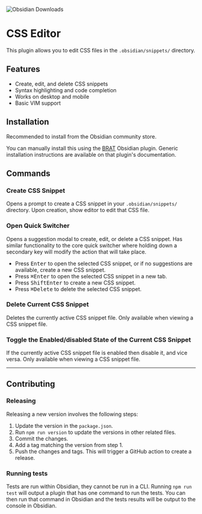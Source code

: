 ![Obsidian Downloads](https://img.shields.io/badge/dynamic/json?logo=obsidian&color=%23483699&label=downloads&query=%24%5B%22css-editor%22%5D.downloads&url=https%3A%2F%2Fraw.githubusercontent.com%2Fobsidianmd%2Fobsidian-releases%2Fmaster%2Fcommunity-plugin-stats.json)

# CSS Editor

This plugin allows you to edit CSS files in the `.obsidian/snippets/` directory.

## Features

-   Create, edit, and delete CSS snippets
-   Syntax highlighting and code completion
-   Works on desktop and mobile
-   Basic VIM support

## Installation

Recommended to install from the Obsidian community store.

You can manually install this using the [BRAT](https://github.com/TfTHacker/obsidian42-brat) Obsidian plugin. Generic installation instructions are available on that plugin's documentation.

## Commands

### Create CSS Snippet

Opens a prompt to create a CSS snippet in your `.obsidian/snippets/` directory. Upon creation, show editor to edit that CSS file.

### Open Quick Switcher

Opens a suggestion modal to create, edit, or delete a CSS snippet. Has similar functionality to the core quick switcher where holding down a secondary key will modify the action that will take place.

-   Press <kbd>Enter</kbd> to open the selected CSS snippet, or if no suggestions are available, create a new CSS snippet.
-   Press <kbd>⌘</kbd><kbd>Enter</kbd> to open the selected CSS snippet in a new tab.
-   Press <kbd>Shift</kbd><kbd>Enter</kbd> to create a new CSS snippet.
-   Press <kbd>⌘</kbd><kbd>Delete</kbd> to delete the selected CSS snippet.

### Delete Current CSS Snippet

Deletes the currently active CSS snippet file. Only available when viewing a CSS snippet file.

### Toggle the Enabled/disabled State of the Current CSS Snippet

If the currently active CSS snippet file is enabled then disable it, and vice versa. Only available when viewing a CSS snippet file.

---

## Contributing

### Releasing

Releasing a new version involves the following steps:

1. Update the version in the `package.json`.
1. Run `npm run version` to update the versions in other related files.
1. Commit the changes.
1. Add a tag matching the version from step 1.
1. Push the changes and tags. This will trigger a GitHub action to create a release.

### Running tests

Tests are run within Obsidian, they cannot be run in a CLI. Running `npm run test` will output a plugin that has one command to run the tests. You can then run that command in Obsidian and the tests results will be output to the console in Obsidian.
